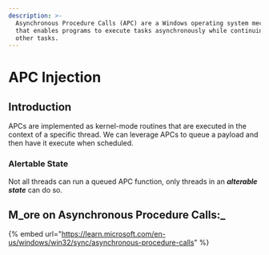 ```yaml
---
description: >-
  Asynchronous Procedure Calls (APC) are a Windows operating system mechanism
  that enables programs to execute tasks asynchronously while continuing to run
  other tasks.
---
```


# APC Injection

## Introduction

APCs are implemented as kernel-mode routines that are executed in the context of a specific thread. We can leverage APCs to queue a payload and then have it execute when scheduled.

### Alertable State

Not all threads can run a queued APC function, only threads in an _**alterable state**_ can do so.





## M_**ore on Asynchronous Procedure Calls:**_

{% embed url="https://learn.microsoft.com/en-us/windows/win32/sync/asynchronous-procedure-calls" %}
